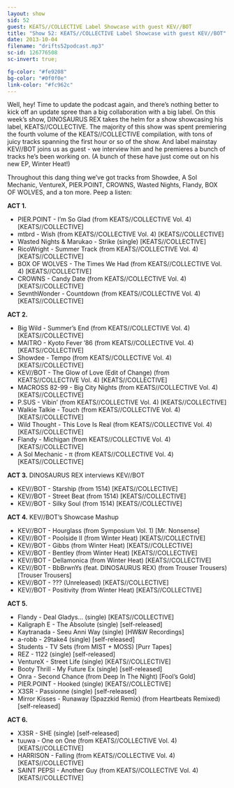 ```yaml
---
layout: show
sid: 52
guest: KEATS//COLLECTIVE Label Showcase with guest KEV//BOT
title: "Show 52: KEATS//COLLECTIVE Label Showcase with guest KEV//BOT"
date: 2013-10-04
filename: "drifts52podcast.mp3"
sc-id: 126776508
sc-invert: true;

fg-color: "#fe9208"
bg-color: "#0f0f0e"
link-color: "#fc962c"
---
```


Well, hey! Time to update the podcast again, and there’s nothing better to kick off an update spree than a big collaboration with a big label. On this week’s show, DINOSAURUS REX takes the helm for a show showcasing his label, KEATS//COLLECTIVE. The majority of this show was spent premiering the fourth volume of the KEATS//COLLECTIVE compilation, with tons of juicy tracks spanning the first hour or so of the show. And label mainstay KEV//BOT joins us as guest - we interview him and he premieres a bunch of tracks he’s been working on. (A bunch of these have just come out on his new EP, Winter Heat!)

Throughout this dang thing we’ve got tracks from Showdee, A Sol Mechanic, VentureX, PIER.POINT, CROWNS, Wasted Nights, Flandy, BOX OF WOLVES, and a ton more. Peep a listen:

**ACT 1.**

* PIER.POINT - I’m So Glad (from KEATS//COLLECTIVE Vol. 4) [KEATS//COLLECTIVE]
* mtbrd - Wish (from KEATS//COLLECTIVE Vol. 4) [KEATS//COLLECTIVE]
* Wasted Nights & Marukao - Strike (single) [KEATS//COLLECTIVE]
* RicoWright - Summer Track (from KEATS//COLLECTIVE Vol. 4) [KEATS//COLLECTIVE]
* BOX OF WOLVES - The Times We Had (from KEATS//COLLECTIVE Vol. 4) [KEATS//COLLECTIVE]
* CROWNS - Candy Date (from KEATS//COLLECTIVE Vol. 4) [KEATS//COLLECTIVE]
* SevnthWonder - Countdown (from KEATS//COLLECTIVE Vol. 4) [KEATS//COLLECTIVE]

**ACT 2.**

* Big Wild - Summer’s End (from KEATS//COLLECTIVE Vol. 4) [KEATS//COLLECTIVE]
* MAITRO - Kyoto Fever ’86 (from KEATS//COLLECTIVE Vol. 4) [KEATS//COLLECTIVE]
* Showdee - Tempo (from KEATS//COLLECTIVE Vol. 4) [KEATS//COLLECTIVE]
* KEV//BOT - The Glow of Love (Edit of Change) (from KEATS//COLLECTIVE Vol. 4) [KEATS//COLLECTIVE]
* MACROSS 82-99 - Big City Nights (from KEATS//COLLECTIVE Vol. 4) [KEATS//COLLECTIVE]
* P.SUS - Vibin’ (from KEATS//COLLECTIVE Vol. 4) [KEATS//COLLECTIVE]
* Walkie Talkie - Touch (from KEATS//COLLECTIVE Vol. 4) [KEATS//COLLECTIVE]
* Wild Thought - This Love Is Real (from KEATS//COLLECTIVE Vol. 4) [KEATS//COLLECTIVE]
* Flandy - Michigan (from KEATS//COLLECTIVE Vol. 4) [KEATS//COLLECTIVE]
* A Sol Mechanic - π (from KEATS//COLLECTIVE Vol. 4) [KEATS//COLLECTIVE]

**ACT 3.** DINOSAURUS REX interviews KEV//BOT

* KEV//BOT - Starship (from 1514) [KEATS//COLLECTIVE]
* KEV//BOT - Street Beat (from 1514) [KEATS//COLLECTIVE]
* KEV//BOT - Silky Soul (from 1514) [KEATS//COLLECTIVE]

**ACT 4.** KEV//BOT’s Showcase Mashup

* KEV//BOT - Hourglass (from Symposium Vol. 1) [Mr. Nonsense]
* KEV//BOT - Poolside II (from Winter Heat) [KEATS//COLLECTIVE]
* KEV//BOT - Gibbs (from Winter Heat) [KEATS//COLLECTIVE]
* KEV//BOT - Bentley (from Winter Heat) [KEATS//COLLECTIVE]
* KEV//BOT - Dellamonica (from Winter Heat) [KEATS//COLLECTIVE]
* KEV//BOT - BbBrwnYs (feat. DINOSAURUS REX) (from Trouser Trousers) [Trouser Trousers]
* KEV//BOT - ??? (Unreleased) [KEATS//COLLECTIVE]
* KEV//BOT - Positivity (from Winter Heat) [KEATS//COLLECTIVE]

**ACT 5.**

* Flandy - Deal Gladys… (single) [KEATS//COLLECTIVE]
* Kaligraph E - The Absolute (single) [self-released]
* Kaytranada - Seeu Anni Way (single) [HW&W Recordings]
* a-robb - 29take4 (single) [self-released]
* Students - TV Sets (from MIST + MOSS) [Purr Tapes]
* REZ - 1122 (single) [self-released]
* VentureX - Street Life (single) [KEATS//COLLECTIVE]
* Booty Thrill - My Future Ex (single) [self-released]
* Onra - Second Chance (from Deep In The Night) [Fool’s Gold]
* PIER.POINT - Hooked (single) [KEATS//COLLECTIVE]
* X3SR - Passionne (single) [self-released]
* Mirror Kisses - Runaway (Spazzkid Remix) (from Heartbeats Remixed) [self-released]

**ACT 6.**

* X3SR - SHE (single) [self-released]
* tuuwa - One on One (from KEATS//COLLECTIVE Vol. 4) [KEATS//COLLECTIVE]
* HARRISON - Falling (from KEATS//COLLECTIVE Vol. 4) [KEATS//COLLECTIVE]
* SAINT PEPSI - Another Guy (from KEATS//COLLECTIVE Vol. 4) [KEATS//COLLECTIVE]